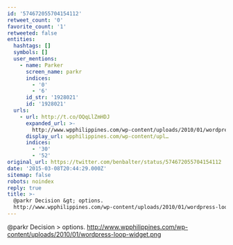 ```yaml
---
id: '574672055704154112'
retweet_count: '0'
favorite_count: '1'
retweeted: false
entities:
  hashtags: []
  symbols: []
  user_mentions:
    - name: Parker
      screen_name: parkr
      indices:
        - '0'
        - '6'
      id_str: '1928021'
      id: '1928021'
  urls:
    - url: http://t.co/OQqLlZmHDJ
      expanded_url: >-
        http://www.wpphilippines.com/wp-content/uploads/2010/01/wordpress-loop-widget.png
      display_url: wpphilippines.com/wp-content/upl…
      indices:
        - '30'
        - '52'
original_url: https://twitter.com/benbalter/status/574672055704154112
date: '2015-03-08T20:44:29.000Z'
sitemap: false
robots: noindex
reply: true
title: >-
  @parkr Decision &gt; options.
  http://www.wpphilippines.com/wp-content/uploads/2010/01/wordpress-loop-widget.png
---
```


@parkr Decision &gt; options. http://www.wpphilippines.com/wp-content/uploads/2010/01/wordpress-loop-widget.png